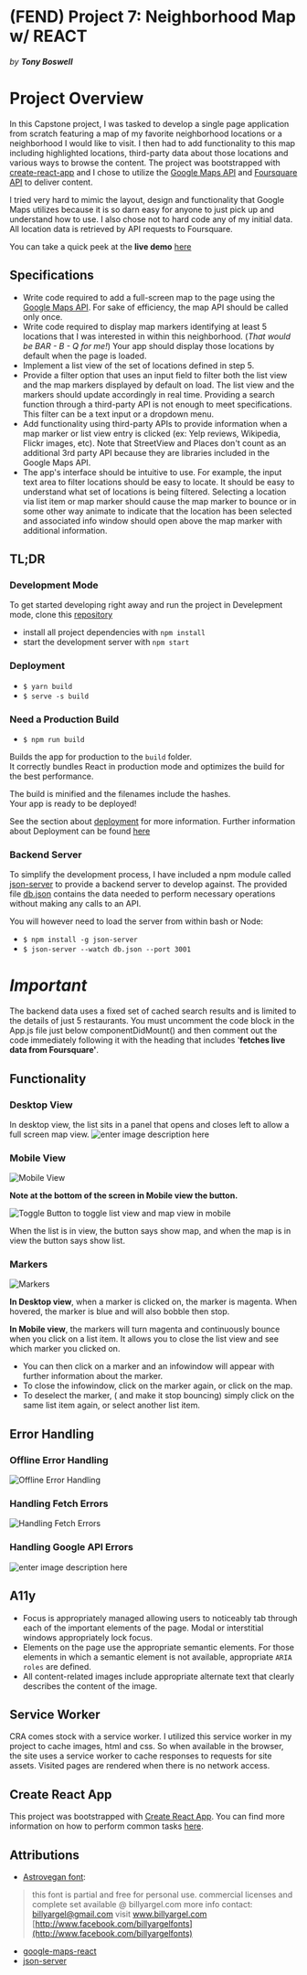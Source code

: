 # (FEND) Project 7: Neighborhood Map w/ REACT
*by **Tony Boswell***


# Project Overview

In this Capstone project, I was tasked to develop a single page application from scratch featuring a map of my favorite neighborhood locations or a neighborhood I would like to visit. I then had to add functionality to this map including highlighted locations, third-party data about those locations and various ways to browse the content.
The project was bootstrapped with [create-react-app](https://github.com/facebookincubator/create-react-app) and I chose to utilize the [Google Maps API](https://cloud.google.com/maps-platform/) and [Foursquare API](https://developer.foursquare.com/) to deliver content.

I tried very hard to mimic the layout, design and functionality that Google Maps utilizes because it is so darn easy for anyone to just pick up and understand how to use. I also chose not to hard code any of my initial data. All location data is retrieved by API requests to Foursquare.

You can take a quick peek at the **live demo** [here](https://shylmysten.github.io/Udacity-P7-Neighborhood-Map/)

## Specifications

-   Write code required to add a full-screen map to the page using the  [Google Maps API](https://developers.google.com/maps/). For sake of efficiency, the map API should be called only once.
-   Write code required to display map markers identifying at least 5 locations that I was interested in within this neighborhood. (*That would be BAR - B - Q for me!*)  Your app should display those locations by default when the page is loaded.
-   Implement a list view of the set of locations defined in step 5.
-   Provide a filter option that uses an input field to filter both the list view and the map markers displayed by default on load. The list view and the markers should update accordingly in real time. Providing a search function through a third-party API is not enough to meet specifications. This filter can be a text input or a dropdown menu.
-   Add functionality using third-party APIs to provide information when a map marker or list view entry is clicked (ex: Yelp reviews, Wikipedia, Flickr images, etc). Note that StreetView and Places don't count as an additional 3rd party API because they are libraries included in the Google Maps API.
-   The app's interface should be intuitive to use. For example, the input text area to filter locations should be easy to locate. It should be easy to understand what set of locations is being filtered. Selecting a location via list item or map marker should cause the map marker to bounce or in some other way animate to indicate that the location has been selected and associated info window should open above the map marker with additional information.

## TL;DR

### Development Mode

To get started developing right away and run the project in Develepment mode, clone this [repository](https://github.com/Shylmysten/Udacity-P7-Neighborhood-Map.git)
* install all project dependencies with `npm install`
* start the development server with `npm start`


### Deployment
 * `$ yarn build`
 * `$ serve -s build`


### Need a Production Build
 *  `$ npm run build`

Builds the app for production to the  `build`  folder.  
It correctly bundles React in production mode and optimizes the build for the best performance.

The build is minified and the filenames include the hashes.  
Your app is ready to be deployed!

See the section about  [deployment](https://github.com/facebook/create-react-app/tree/master/packages/react-scripts/template#deployment)  for more information.
Further information about Deployment can be found [here](https://github.com/facebook/create-react-app/tree/master/packages/react-scripts/template#making-a-progressive-web-app)

### Backend Server

To simplify the development process, I have included a npm module called [json-server](https://www.npmjs.com/package/json-server) to provide a backend server to develop against. The provided file [db.json](https://github.com/Shylmysten/Udacity-P7-Neighborhood-Map/blob/master/src/utils/db.json) contains the data needed to perform necessary operations without making any calls to an API.

You will however need to load the server from within bash or Node:

* `$ npm install -g json-server`
* `$ json-server --watch db.json --port 3001`

# *Important*
The backend data uses a fixed set of cached search results and is limited to the details of just 5 restaurants. You must uncomment the code block in the App.js file just below componentDidMount() and then comment out the code immediately following it with the heading that includes '**fetches live data from Foursquare'**.

## Functionality
### Desktop View
In desktop view, the list sits in a panel that opens and closes left to allow a full screen map view.
![enter image description here](https://drive.google.com/uc?export=view&id=1OASdcHt_fVNCxwGmX5nQNfxKDvI20jIG)

### Mobile View
![Mobile View](http://gdurl.com/Xumm)

**Note at the bottom of the screen in Mobile view the button.**

![Toggle Button to toggle list view and map view in mobile](http://gdurl.com/o8Pe)

When the list is in view, the button says show map, and when the map is in view the button says show list.

### Markers
![Markers](http://gdurl.com/TM8f)

**In Desktop view**, when a marker is clicked on, the marker is magenta. When hovered, the marker is blue and will also bobble then stop.

**In Mobile view**, the markers will turn magenta and continuously bounce when you click on a list item. It allows you to close the list view and see which marker you clicked on.

 - You can then click on a marker and an infowindow will appear with further information about the marker.
 - To close the infowindow, click   on the marker again, or click on the map.
 - To deselect the marker, ( and make it stop bouncing) simply click on the same list item again, or select another list item.

## Error Handling
### Offline Error Handling
![Offline Error Handling](http://gdurl.com/8thN)

### Handling Fetch Errors
![Handling Fetch Errors](http://gdurl.com/Z4eM)

### Handling Google API Errors
![enter image description here](http://gdurl.com/iQZU)

## A11y

 - Focus is appropriately managed allowing users to noticeably tab
   through each of the important elements of the page. Modal or
   interstitial windows appropriately lock focus.
 - Elements on the page use the appropriate semantic elements. For those
   elements in which a semantic element is not available, appropriate
   `ARIA roles`  are defined.
 - All content-related images include appropriate alternate text that
   clearly describes the content of the image.

## Service Worker
CRA comes stock with a service worker. I utilized this service worker in my project to cache images, html and css.  So when available in the browser, the site uses a service worker to cache responses to requests for site assets. Visited pages are rendered when there is no network access.

## Create React App

This project was bootstrapped with [Create React App](https://github.com/facebookincubator/create-react-app). You can find more information on how to perform common tasks [here](https://github.com/facebookincubator/create-react-app/blob/master/packages/react-scripts/template/README.md).

## Attributions

 - [Astrovegan font](https://www.dafont.com/astrovegan.font):
> this font is partial and free for personal use.   commercial licenses
> and complete set available @ billyargel.com   more info contact:  
> [billyargel@gmail.com](mailto:billyargel@gmail.com)   visit
> www.billyargel.com  
> [http://www.facebook.com/billyargelfonts](http://www.facebook.com/billyargelfonts)

 - [google-maps-react](https://github.com/fullstackreact/google-maps-react)
 - [json-server](https://www.npmjs.com/package/json-server)
